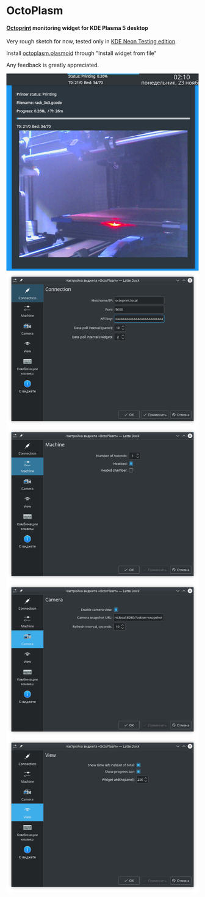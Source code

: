# OctoPlasm
#### [Octoprint](https://octoprint.org/) monitoring widget for KDE Plasma 5 desktop
Very rough sketch for now, tested only in [KDE Neon Testing edition](https://neon.kde.org/download).

Install [octoplasm.plasmoid](/octoplasm.plasmoid) through "Install widget from file"

Any feedback is greatly appreciated.

![](/screenshots/1.png?raw=true)
![](/screenshots/2.png?raw=true)
![](/screenshots/3.png?raw=true)
![](/screenshots/4.png?raw=true)
![](/screenshots/5.png?raw=true)
